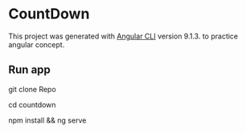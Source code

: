 # CountDown

This project was generated with [Angular CLI](https://github.com/angular/angular-cli) version 9.1.3. to practice angular concept.

## Run app

git clone Repo

cd countdown

npm install && ng serve
